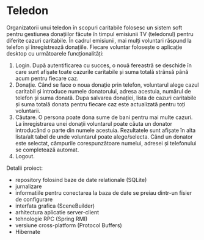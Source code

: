 # Teledon

Organizatorii unui teledon în scopuri caritabile folosesc un sistem soft pentru gestiunea donațiilor făcute în timpul emisiunii TV (teledonul) pentru diferite cazuri caritabile. În cadrul emisiunii, mai mulți voluntari răspund la telefon și înregistrează donațiile. Fiecare voluntar folosește o aplicație desktop cu următoarele funcționalități:
1. Login. După autentificarea cu succes, o nouă fereastră se deschide în care sunt afișate toate cazurile caritabile și suma totală strânsă până acum pentru fiecare caz.
2. Donație. Când se face o noua donație prin telefon, voluntarul alege cazul caritabil și introduce numele donatorului, adresa acestuia, numărul de telefon și suma donată. Dupa salvarea donației, lista de cazuri caritabile și suma totală donata pentru fiecare caz este actualizată pentru toți voluntarii.
3. Căutare. O persona poate dona sume de bani pentru mai multe cazuri. La înregistrarea unei donații voluntarul poate căuta un donator introducând o parte din numele acestuia. Rezultatele sunt afișate în alta lista/alt tabel de unde voluntarul poate alege/selecta. Când un donator este selectat, câmpurile corespunzătoare numelui, adresei și telefonului se completează automat.
4. Logout.

Detalii proiect:
- repository folosind baze de date relationale (SQLite)
- jurnalizare
- informatiile pentru conectarea la baza de date se preiau dintr-un fisier de configurare
- interfata grafica (SceneBuilder)
- arhitectura aplicatie server-client
- tehnologie RPC (Spring RMI)
- versiune cross-platform (Protocol Buffers)
- Hibernate
